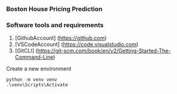 ### Boston House Pricing Prediction

### Software tools and requirements

1. [GithubAccount] (https://github.com)
2. [VSCodeAccount] (https://code.visualstudio.com)
3. [GitCLI] (https://git-scm.com/book/en/v2/Getting-Started-The-Command-Line)

Create a new environment
```
python -m venv venv
.\venv\Scripts\Activate
```


